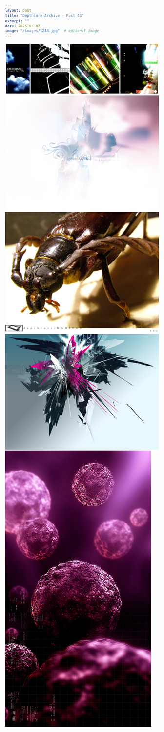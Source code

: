 ```yaml
---
layout: post
title: "Depthcore Archive - Post 43"
excerpt: ""
date: 2025-05-07
image: "/images/1288.jpg"  # optional image
---
```


<img src="/images/1288.jpg">
<img src="/images/1289.jpg" alt="1289.jpg"/>
<img src="/images/1290.jpg" alt="1290.jpg"/>
<img src="/images/1291.jpg" alt="1291.jpg"/>
<img src="/images/1292.jpg" alt="1292.jpg"/>
